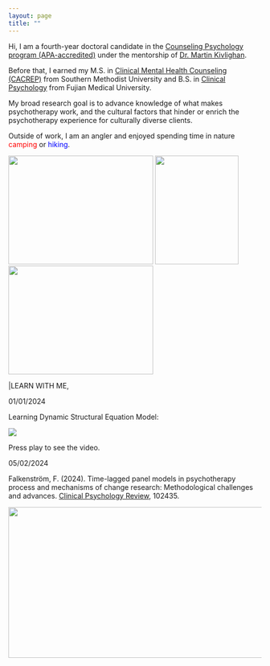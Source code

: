 ```yaml
---
layout: page
title: ""
---
```

Hi, I am a fourth-year doctoral candidate in the [Counseling Psychology program (APA-accredited)](https://education.uiowa.edu/areas-study/counseling-and-mental-health/counseling-psychology) under the mentorship of [Dr. Martin Kivlighan](https://scholar.google.com/citations?user=eOy2ZCkAAAAJ&hl=en). 

Before that, I earned my M.S. in [Clinical Mental Health Counseling (CACREP)](https://www.smu.edu/simmons/academics/counseling/ms-counseling) from Southern Methodist University and B.S. in [Clinical Psychology](https://www.fjmu.edu.cn/) from Fujian Medical University.

My broad research goal is to advance knowledge of what makes psychotherapy work, and the cultural factors that hinder or enrich the psychotherapy experience for culturally diverse clients.

Outside of work, I am an angler and enjoyed spending time in nature <span style="color:red">camping</span> or <span style="color:blue">hiking</span>.



<img src="https://github.com/anglerkw/anglerkw.github.io/assets/168578386/4adae32b-8063-46e9-bf88-6c2a15d9d410" width="288" height="216">
<img src="https://github.com/anglerkw/anglerkw.github.io/assets/168578386/f71f634c-a517-48f2-96b5-b232de9eed98" width="166" height="216">
<img src="https://github.com/anglerkw/anglerkw.github.io/assets/168578386/2ef9ad60-4ad9-4e4d-9246-0aef399b5478" width="288" height="216">







|LEARN WITH ME,

01/01/2024

Learning Dynamic Structural Equation Model:

[![](https://markdown-videos-api.jorgenkh.no/youtube/lvh-16N0HPY)](https://youtu.be/lvh-16N0HPY)

Press play to see the video.

05/02/2024

Falkenström, F. (2024). Time-lagged panel models in psychotherapy process and mechanisms of change research: Methodological challenges and advances. [Clinical Psychology Review](https://www.sciencedirect.com/science/article/pii/S0272735824000564?ref=pdf_download&fr=RR-2&rr=87d17d6b4b361130#bb0370), 102435.

<img src="https://github.com/anglerkw/anglerkw.github.io/assets/168578386/0a6d6551-e3c4-4230-abc0-c33a1aab6fc7" width="700" height="300">



